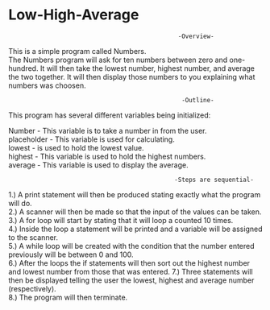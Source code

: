  # Low-High-Average                                                  
                                                   
                                                   -Overview-  
This is a simple program called Numbers.  
The Numbers program will ask for ten numbers between zero and one-hundred. It will then take the lowest number, highest number, and
average the two together. It will then display those numbers to you explaining what numbers was 
choosen.

                                                    -Outline-  

This program has several different variables being initialized:

Number - This variable is to take a number in from the user.  
placeholder - This variable is used for calculating.  
lowest - is used to hold the lowest value.  
highest - This variable is used to hold the highest numbers.  
average - This variable is used to display the average. 

                                                  -Steps are sequential-
                                                  
1.) A print statement will then be produced stating exactly what the program will do.  
2.) A scanner will then be made so that the input of the values can be taken.   
3.) A for loop will start by stating that it will loop a counted 10 times.   
4.) Inside the loop a statement will be printed and a variable will be assigned to the scanner.  
5.) A while loop will be created with the condition that the number entered previously will be between 0 and 100.  
6.) After the loops the if statements will then sort out the highest number and lowest number from those
that was entered. 
7.) Three statements will then be displayed telling the user the lowest, highest and average number (respectively).  
8.) The program will then terminate. 
